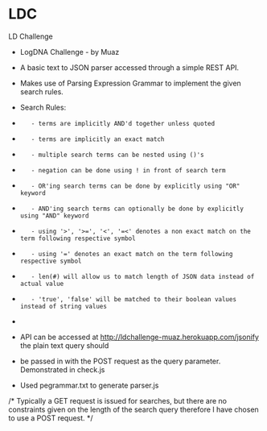 # LDC
LD Challenge

 * LogDNA Challenge - by Muaz
 *    A basic text to JSON parser accessed through a simple REST API.
 *    Makes use of Parsing Expression Grammar to implement the given search rules.
 *    Search Rules:
 *        - terms are implicitly AND'd together unless quoted
 *        - terms are implicitly an exact match
 *        - multiple search terms can be nested using ()'s
 *        - negation can be done using ! in front of search term
 *        - OR'ing search terms can be done by explicitly using "OR" keyword
 *        - AND'ing search terms can optionally be done by explicitly using "AND" keyword
 *        - using '>', '>=', '<', '=<' denotes a non exact match on the term following respective symbol
 *        - using '=' denotes an exact match on the term following respective symbol
 *        - len(#) will allow us to match length of JSON data instead of actual value
 *        - 'true', 'false' will be matched to their boolean values instead of string values
 *
 *    API can be accessed at http://ldchallenge-muaz.herokuapp.com/jsonify  the plain text query should
 *    be passed in with the POST request as the query parameter. Demonstrated in check.js
 
 * Used pegrammar.txt to generate parser.js
 
 /* Typically a GET request is issued for searches, but there are no constraints
   given on the length of the search query therefore I have chosen to use a POST
   request. */
